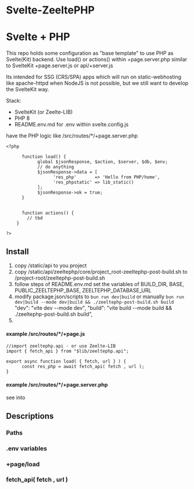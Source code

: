 # Svelte-ZeeltePHP
#	Svelte + PHP

This repo holds some configuration as "base template" to use PHP as Svelte(Kit) backend.
Use load() or actions() within +page.server.php similar to SvelteKit +page.server.js or api/+server.js

Its intended for SSG (CRS/SPA) apps which will run on static-webhosting like apache-httpd when NodeJS is not possible, but we still want to develop the SvelteKit way. 

Stack:
* SvelteKit (or Zeelte-LIB)
* PHP 8
* README.env.md for .env within svelte.config.js


have the PHP logic like
/src/routes/*/+page.server.php
```
<?php

      function load() {
            global $jsonResponse, $action, $server, $db, $env;
            // do anything
            $jsonResponse->data = [
                  'res_php'       => 'Hello from PHP/home',
                  'res_phpstatic' => lib_static()
            ];
            $jsonResponse->ok = true;
      }


      function actions() {
		// tbd
	}

?>
```

## Install
1. copy /static/api to you project
2. copy /static/api/zeeltephp/core/project_root-zeeltephp-post-build.sh to /project-root/zeeltephp-post-build.sh
3. follow steps of README.env.md
	set the variables of BUILD_DIR, BASE, PUBLIC_ZEELTEPHP_BASE, ZEELTEPHP_DATABASE_URL
4. modify package.json/scripts to `bun run dev|build` or manually `bun run dev|build --mode dev|build && ./zeeltephp-post-build.sh build`
	"dev": "vite dev --mode dev",
	"build": "vite build --mode build && ./zeeltephp-post-build.sh build",
5. 


#### example /src/routes/*/+page.js
```
//import zeeltephp.api - or use Zeelte-LIB
import { fetch_api } from "$lib/zeeltephp.api";

export async function load( { fetch, url } ) {
      const res_php = await fetch_api( fetch , url ); 
}
```

#### example /src/routes/*/+page.server.php
see into


## Descriptions

### Paths


### .env variables


### +page/load


### fetch_api( fetch , url )